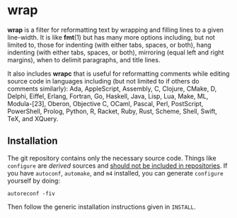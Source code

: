 # wrap

**wrap** is a filter for reformatting text
by wrapping and filling lines
to a given line-width.
It is like **fmt**(1)
but has many more options
including, but not limited to, those for
indenting (with either tabs, spaces, or both),
hang indenting (with either tabs, spaces, or both),
mirroring (equal left and right margins),
when to delimit paragraphs,
and
title lines.

It also includes **wrapc**
that is useful for reformatting comments
while editing source code in languages
including
(but not limited to if others do comments similarly):
Ada,
AppleScript,
Assembly,
C,
Clojure,
CMake,
D,
Delphi,
Eiffel,
Erlang,
Fortran,
Go,
Haskell,
Java,
Lisp,
Lua,
Make,
ML,
Modula-[23],
Oberon,
Objective C,
OCaml,
Pascal,
Perl,
PostScript,
PowerShell,
Prolog,
Python,
R,
Racket,
Ruby,
Rust,
Scheme,
Shell,
Swift,
TeX,
and
XQuery.

## Installation

The git repository contains only the necessary source code.
Things like `configure` are _derived_ sources and
[should not be included in repositories](http://stackoverflow.com/a/18732931).
If you have `autoconf`, `automake`, and `m4` installed,
you can generate `configure` yourself by doing:

    autoreconf -fiv

Then follow the generic installation instructions given in `INSTALL`.
